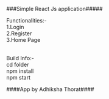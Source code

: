 ###Simple React Js application#####

Functionalities:-
<br>
1.Login<br>
2.Register<br>
3.Home Page

<br>
Build Info:-

<br> 
cd folder<br>
npm install<br>
npm start <br>

 ####App by Adhiksha Thorat####
